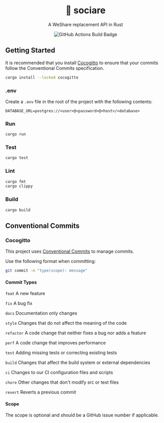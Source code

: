 <h1 align="center">
  🤝 sociare
</h1>

<p align="center">
  A WeShare replacement API in Rust
</p>

<p align="center">
  <img src="https://github.com/alexampersandria/sociare/actions/workflows/rust.yml/badge.svg" alt="GitHub Actions Build Badge" />
</p>

## Getting Started

It is recommended that you install [Cocogitto](https://github.com/cocogitto/cocogitto) to ensure that your commits follow the Conventional Commits specification.

```bash
cargo install --locked cocogitto
```

### .env

Create a `.env` file in the root of the project with the following contents:

```env
DATABASE_URL=postgres://<user>@<password>@<host>/<database>
```

### Run

```bash
cargo run
```

### Test

```bash
cargo test
```

### Lint

```bash
cargo fmt
cargo clippy
```

### Build

```bash
cargo build
```

## Conventional Commits

### Cocogitto

This project uses [Conventional Commits](https://www.conventionalcommits.org/en/v1.0.0/) to manage commits.

Use the following format when committing:

```bash
git commit -m "type(scope): message"
```

#### Commit Types

`feat` A new feature

`fix` A bug fix

`docs` Documentation only changes

`style` Changes that do not affect the meaning of the code

`refactor` A code change that neither fixes a bug nor adds a feature

`perf` A code change that improves performance

`test` Adding missing tests or correcting existing tests

`build` Changes that affect the build system or external dependencies

`ci` Changes to our CI configuration files and scripts

`chore` Other changes that don't modify src or test files

`revert` Reverts a previous commit

#### Scope

The scope is optional and should be a GitHub issue number if applicable.